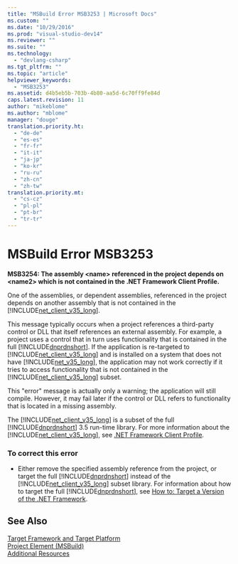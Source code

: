 ```yaml
---
title: "MSBuild Error MSB3253 | Microsoft Docs"
ms.custom: ""
ms.date: "10/29/2016"
ms.prod: "visual-studio-dev14"
ms.reviewer: ""
ms.suite: ""
ms.technology: 
  - "devlang-csharp"
ms.tgt_pltfrm: ""
ms.topic: "article"
helpviewer_keywords: 
  - "MSB3253"
ms.assetid: d4b5eb5b-703b-4b80-aa5d-6c70ff9fe84d
caps.latest.revision: 11
author: "mikeblome"
ms.author: "mblome"
manager: "douge"
translation.priority.ht: 
  - "de-de"
  - "es-es"
  - "fr-fr"
  - "it-it"
  - "ja-jp"
  - "ko-kr"
  - "ru-ru"
  - "zh-cn"
  - "zh-tw"
translation.priority.mt: 
  - "cs-cz"
  - "pl-pl"
  - "pt-br"
  - "tr-tr"
---
```

# MSBuild Error MSB3253
**MSB3254: The assembly \<name> referenced in the project depends on \<name2> which is not contained in the .NET Framework Client Profile.**  
  
 One of the assemblies, or dependent assemblies, referenced in the project depends on another assembly that is not contained in the [!INCLUDE[net_client_v35_long](../misc/includes/net_client_v35_long_md.md)].  
  
 This message typically occurs when a project references a third-party control or DLL that itself references an external assembly. For example, a project uses a control that in turn uses functionality that is contained in the full [!INCLUDE[dnprdnshort](../code-quality/includes/dnprdnshort_md.md)]. If the application is re-targeted to [!INCLUDE[net_client_v35_long](../misc/includes/net_client_v35_long_md.md)] and is installed on a system that does not have [!INCLUDE[net_v35_long](../misc/includes/net_v35_long_md.md)], the application may not work correctly if it tries to access functionality that is not contained in the [!INCLUDE[net_client_v35_long](../misc/includes/net_client_v35_long_md.md)] subset.  
  
 This "error" message is actually only a warning; the application will still compile. However, it may fail later if the control or DLL refers to functionality that is located in a missing assembly.  
  
 The [!INCLUDE[net_client_v35_long](../misc/includes/net_client_v35_long_md.md)] is a subset of the full [!INCLUDE[dnprdnshort](../code-quality/includes/dnprdnshort_md.md)] 3.5 run-time library. For more information about the [!INCLUDE[net_client_v35_long](../misc/includes/net_client_v35_long_md.md)], see [.NET Framework Client Profile](../Topic/.NET%20Framework%20Client%20Profile.md).  
  
### To correct this error  
  
-   Either remove the specified assembly reference from the project, or target the full [!INCLUDE[dnprdnshort](../code-quality/includes/dnprdnshort_md.md)] instead of the [!INCLUDE[net_client_v35_long](../misc/includes/net_client_v35_long_md.md)] subset library. For information about how to target the full [!INCLUDE[dnprdnshort](../code-quality/includes/dnprdnshort_md.md)], see [How to: Target a Version of the .NET Framework](../ide/how-to-target-a-version-of-the-dotnet-framework.md).  
  
## See Also  
 [Target Framework and Target Platform](../msbuild/msbuild-target-framework-and-target-platform.md)   
 [Project Element (MSBuild)](../msbuild/project-element-msbuild.md)   
 [Additional Resources](../msbuild/additional-msbuild-resources.md)
